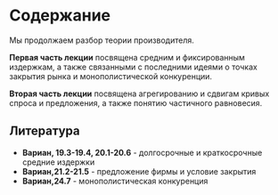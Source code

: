# Содержание

Мы продолжаем разбор теории производителя.

**Первая часть лекции** посвящена средним и фиксированным издержкам, а также связанными с последними идеями о точках закрытия рынка и монополистической конкуренции.

**Вторая часть лекции** посвящена агрегированию и сдвигам кривых спроса и предложения, а также понятию частичного равновесия.

## Литература

- **Вариан, 19.3-19.4, 20.1-20.6** - долгосрочные и краткосрочные средние издержки 
- **Вариан,21.2-21.5** - предложение фирмы и условие закрытия
- **Вариан,24.7** - монополистическая конкуренция